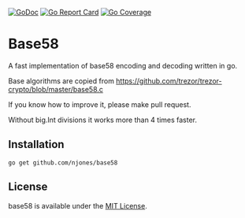 [![GoDoc](https://godoc.org/github.com/njones/base58?status.svg)](https://godoc.org/github.com/njones/base58)
[![Go Report Card](https://goreportcard.com/badge/njones/base58)](https://goreportcard.com/report/njones/base58)
[![Go Coverage](https://img.shields.io/codecov/c/github/njones/base58.svg)](https://codecov.io/gh/njones/base58)

# Base58    

A fast implementation of base58 encoding and decoding written in go.

Base algorithms are copied from https://github.com/trezor/trezor-crypto/blob/master/base58.c

If you know how to improve it, please make pull request.

Without big.Int divisions it works more than 4 times faster.

## Installation

    go get github.com/njones/base58

## License

base58 is available under the [MIT License](https://opensource.org/licenses/MIT).